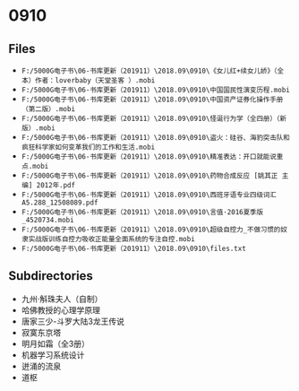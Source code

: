 # 0910

## Files

- `F:/5000G电子书\06-书库更新（201911）\2018.09\0910\《女儿红+续女儿娇》（全本）作者：loverbaby（天堂圣客 ）.mobi`
- `F:/5000G电子书\06-书库更新（201911）\2018.09\0910\中国国民性演变历程.mobi`
- `F:/5000G电子书\06-书库更新（201911）\2018.09\0910\中国资产证券化操作手册（第二版）.mobi`
- `F:/5000G电子书\06-书库更新（201911）\2018.09\0910\怪诞行为学（全四册）（新版）.mobi`
- `F:/5000G电子书\06-书库更新（201911）\2018.09\0910\盗火：硅谷、海豹突击队和疯狂科学家如何变革我们的工作和生活.mobi`
- `F:/5000G电子书\06-书库更新（201911）\2018.09\0910\精准表达：开口就能说重点.mobi`
- `F:/5000G电子书\06-书库更新（201911）\2018.09\0910\药物合成反应 [姚其正 主编] 2012年.pdf`
- `F:/5000G电子书\06-书库更新（201911）\2018.09\0910\西班牙语专业四级词汇A5.288_12508089.pdf`
- `F:/5000G电子书\06-书库更新（201911）\2018.09\0910\言值·2016夏季版_4520734.mobi`
- `F:/5000G电子书\06-书库更新（201911）\2018.09\0910\超级自控力_不做习惯的奴隶实战版训练自控力吸收正能量全面系统的专注自控.mobi`
- `F:/5000G电子书\06-书库更新（201911）\2018.09\0910\files.txt`

## Subdirectories

- 九州·斛珠夫人（自制）
- 哈佛教授的心理学原理
- 唐家三少-斗罗大陆3龙王传说
- 寂寞东京塔
- 明月如霜（全3册）
- 机器学习系统设计
- 迸涌的流泉
- 道枢
